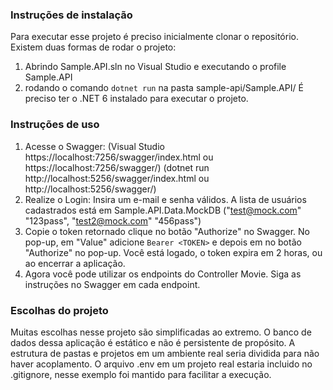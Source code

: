 ### Instruções de instalação
Para executar esse projeto é preciso inicialmente clonar o repositório.
Existem duas formas de rodar o projeto:
1) Abrindo Sample.API.sln no Visual Studio e executando o profile Sample.API
2) rodando o comando `dotnet run` na pasta sample-api/Sample.API/
É preciso ter o .NET 6 instalado para executar o projeto.

### Instruções de uso
1) Acesse o Swagger:
(Visual Studio https://localhost:7256/swagger/index.html ou https://localhost:7256/swagger/)
(dotnet run http://localhost:5256/swagger/index.html ou http://localhost:5256/swagger/)
2) Realize o Login:
Insira um e-mail e senha válidos. A lista de usuários cadastrados está em Sample.API.Data.MockDB
("test@mock.com" "123pass", "test2@mock.com" "456pass")
3) Copie o token retornado clique no botão "Authorize" no Swagger. No pop-up, em "Value" adicione `Bearer <TOKEN>` e depois em no botão "Authorize" no pop-up. 
Você está logado, o token expira em 2 horas, ou ao encerrar a aplicação.
4) Agora você pode utilizar os endpoints do Controller Movie. Siga as instruções no Swagger em cada endpoint.

### Escolhas do projeto
Muitas escolhas nesse projeto são simplificadas ao extremo.
O banco de dados dessa aplicação é estático e não é persistente de propósito.
A estrutura de pastas e projetos em um ambiente real seria dividida para não haver acoplamento.
O arquivo .env em um projeto real estaria incluido no .gitignore, nesse exemplo foi mantido para facilitar a execução.